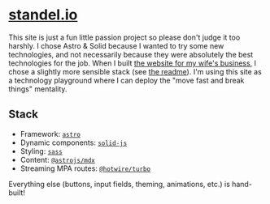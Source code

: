 # [standel.io](https://standel.io)

This site is just a fun little passion project so please don't judge it too harshly.
I chose Astro & Solid because I wanted to try some new technologies, and not necessarily because they were absolutely the best technologies for the job.
When I built [the website for my wife's business](https://cakeelizabeth.com/), I chose a slightly more sensible stack (see [the readme](https://github.com/EthanStandel/cakeelizabethdotcom#cakeelizabethcom)).
I'm using this site as a technology playground where I can deploy the "move fast and break things" mentality.

## Stack

- Framework: [`astro`](https://astro.build/)
- Dynamic components: [`solid-js`](https://www.solidjs.com/)
- Styling: [`sass`](https://sass-lang.com/)
- Content: [`@astrojs/mdx`](https://docs.astro.build/en/guides/integrations-guide/mdx/)
- Streaming MPA routes: [`@hotwire/turbo`](https://turbo.hotwired.dev/)

Everything else (buttons, input fields, theming, animations, etc.) is hand-built!
